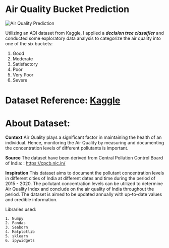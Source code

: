 # Air Quality Bucket Prediction
![Air Quality Prediction](https://encrypted-tbn0.gstatic.com/images?q=tbn:ANd9GcTSeQ09ENPkwhTsrbTnTyrIK0Wn3Ph4Rn9C_gooJ4gVLua7-T7PiGVf_mshg3ICIocHyN4&usqp=CAU)

Utilizing an AQI dataset from Kaggle, I applied a ***decision tree classifier*** and conducted some exploratory data analysis to categorize the air quality into one of the six buckets:
 1. Good
 2. Moderate
 3. Satisfactory
 4. Poor
 5. Very Poor
 6. Severe

# Dataset Reference: [Kaggle](https://www.kaggle.com/datasets/amandeepvasistha/air-quality-data)
# About Dataset:
<b>Context</b>
Air Quality plays a significant factor in maintaining the health of an individual. Hence, monitoring the Air Quality by measuring and documenting the concentration levels of different pollutants is important.

<b>Source</b>
The dataset have been derived from Central Pollution Control Board of India: : https://cpcb.nic.in/

<b>Inspiration</b>
This dataset aims to document the pollutant concentration levels in different cities of India at different dates and time during the period of 2015 - 2020. The pollutant concentration levels can be utilized to determine Air Quality Index and conclude on the air quality of India throughout the period. The dataset is aimed to be updated annually with up-to-date values and credible information.

Libraries used:
```
1. Numpy
2. Pandas
3. Seaborn
4. Matplotlib
5. sklearn
6. ipywidgets
```


